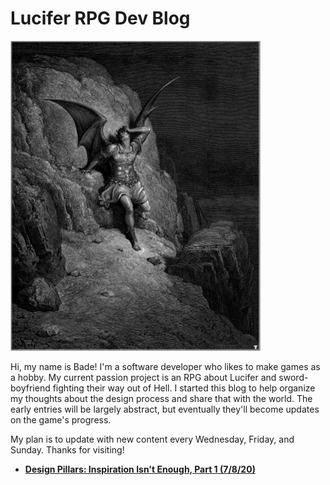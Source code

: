 # Lucifer RPG Dev Blog
<img width=400 src="./f861226a73e94460c0d8ea150ac741f1.jpg">

Hi, my name is Bade! I'm a software developer who likes to make games as a hobby. My current passion project is an RPG about Lucifer and sword-boyfriend fighting their way out of Hell. I started this blog to help organize my thoughts about the design process and share that with the world. The early entries will be largely abstract, but eventually they'll become updates on the game's progress.

My plan is to update with new content every Wednesday, Friday, and Sunday. Thanks for visiting!

- [**Design Pillars: Inspiration Isn't Enough, Part 1 (7/8/20)**](./entry01-pillarspt1.md)
